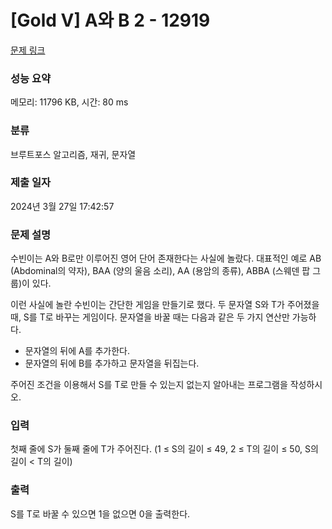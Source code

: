 # [Gold V] A와 B 2 - 12919 

[문제 링크](https://www.acmicpc.net/problem/12919) 

### 성능 요약

메모리: 11796 KB, 시간: 80 ms

### 분류

브루트포스 알고리즘, 재귀, 문자열

### 제출 일자

2024년 3월 27일 17:42:57

### 문제 설명

<p>수빈이는 A와 B로만 이루어진 영어 단어 존재한다는 사실에 놀랐다. 대표적인 예로 AB (Abdominal의 약자), BAA (양의 울음 소리), AA (용암의 종류), ABBA (스웨덴 팝 그룹)이 있다.</p>

<p>이런 사실에 놀란 수빈이는 간단한 게임을 만들기로 했다. 두 문자열 S와 T가 주어졌을 때, S를 T로 바꾸는 게임이다. 문자열을 바꿀 때는 다음과 같은 두 가지 연산만 가능하다.</p>

<ul>
	<li>문자열의 뒤에 A를 추가한다.</li>
	<li>문자열의 뒤에 B를 추가하고 문자열을 뒤집는다.</li>
</ul>

<p>주어진 조건을 이용해서 S를 T로 만들 수 있는지 없는지 알아내는 프로그램을 작성하시오. </p>

### 입력 

 <p>첫째 줄에 S가 둘째 줄에 T가 주어진다. (1 ≤ S의 길이 ≤ 49, 2 ≤ T의 길이 ≤ 50, S의 길이 < T의 길이)</p>

### 출력 

 <p>S를 T로 바꿀 수 있으면 1을 없으면 0을 출력한다.</p>

